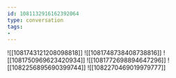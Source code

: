 ```yaml
---
id: 1081132916162392064
type: conversation
tags:
- 
---
```

![[1081743121208098818]]
![[1081748738408738816]]
![[1081750969623420934]]
![[1081772698894647296]]
![[1082256895690399744]]
![[1082270469019979777]]

